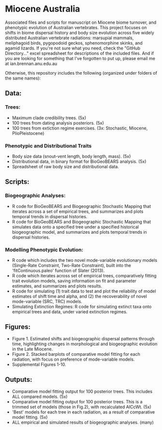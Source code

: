 # Miocene Australia
Associated files and scripts for manuscript on Miocene biome turnover, and phenotypic evolution of Australian vertebrates. This project focuses on shifts in biome dispersal history and body size evolution across five widely distributed Australian vertebrate radiations: marsupial mammals, meliphagoid birds, pygopodoid geckos, sphenomorphine skinks, and agamid lizards. If you're not sure what you need, check the "GitHub Directory..." excel spreadsheet for descriptions of the included files. And if you are looking for something that I've forgotten to put up, please email me at ian.brennan.anu.edu.au

Otherwise, this repository includes the following (organized under folders of the same names):  
## Data:
  ### Trees:  
   + Maximum clade credibility trees. (5x)  
   + 100 trees from dating analysis posteriors. (5x) 
   + 100 trees from extiction regime exercises. (3x: Stochastic, Miocene, PlioPleistocene)  
  ### Phenotypic and Distributional Traits
   + Body size data (snout-vent length, body length, mass). (5x)
   + Distributional data, in binary format for BioGeoBEARS analysis. (5x)
   + Spreadsheet of raw body size and distributional data.
## Scripts:
  ### Biogeographic Analyses:
   + R code for BioGeoBEARS and Biogeographic Stochastic Mapping that iterates across a set of empirical trees, and summarizes and plots temporal trends in dispersal histories. 
   + R code for BioGeoBEARS and Biogeographic Stochastic Mapping that simulates data onto a specified tree under a specified historical biogeographic model, and summarizes and plots temporal trends in dispersal histories. 
  ### Modelling Phenotypic Evolution:
   + R code which includes the two novel mode-variable evolutionary models (Single-Rate Constraint, Two-Rate Constraint), built into the 'fitContinuous.paleo' function of Slater (2013). 
   + R code which iterates across set of empirical trees, comparatively fitting trait evolution models, saving information on fit and parameter estimates, and summarizes and plots results.
   + R code for simulating (1) trait data to test and plot the reliability of model estimates of shift time and alpha, and (2) the recoverability of novel mode-variable (SRC, TRC) models.  
   + Simulating Extinction Regimes: R code for simulating extinct taxa onto empirical trees and data, under varied extinction regimes. 
## Figures:
   + Figure 1. Estimated shifts and biogeographic dispersal patterns through time, highlighting changes in morphological and biogeographic evolution in the Late Miocene.
   + Figure 2. Stacked barplots of comparative model fitting for each radiation, with focus on preference of mode-variable models.
   + Supplemental Figures 1-10.
## Outputs:
   + Comparative model fitting output for 100 posterior trees. This includes ALL compared models. (5x)
   + Comparative model fitting output for 100 posterior trees. This is a trimmed set of models (those in Fig.2), with recalculated AICcWt. (5x)  
   + 'Best' models for each tree in each radiation, as a result of comparative model fitting. (5x)
   + ALL empirical and simulated results of biogeographic analyses. (many)


